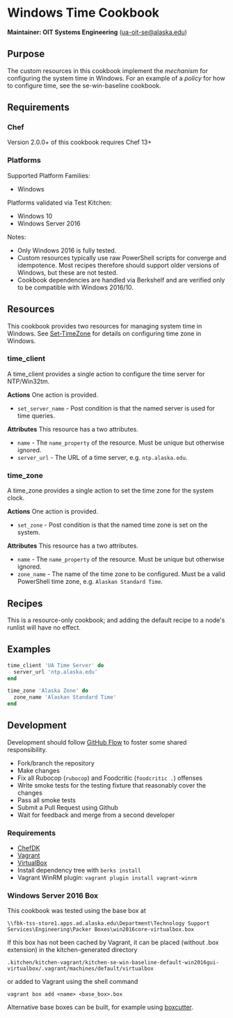 # Windows Time Cookbook

__Maintainer: OIT Systems Engineering__ (<ua-oit-se@alaska.edu>)

## Purpose

The custom resources in this cookbook implement the _mechanism_ for configuring the system time in Windows.  For an example of a _policy_ for how to configure time, see the se-win-baseline cookbook.

## Requirements

### Chef

Version 2.0.0+ of this cookbook requires Chef 13+

### Platforms

Supported Platform Families:

* Windows

Platforms validated via Test Kitchen:

* Windows 10
* Windows Server 2016

Notes:

* Only Windows 2016 is fully tested.
* Custom resources typically use raw PowerShell scripts for converge and idempotence.  Most recipes therefore should support older versions of Windows, but these are not tested.
* Cookbook dependencies are handled via Berkshelf and are verified only to be compatible with Windows 2016/10.

## Resources

This cookbook provides two resources for managing system time in Windows.  See [Set-TimeZone](https://docs.microsoft.com/en-us/powershell/module/Microsoft.PowerShell.Management/Set-TimeZone?view=powershell-5.1) for details on configuring time zone in Windows.

### time_client
A time_client provides a single action to configure the time server for NTP/Win32tm.

__Actions__
One action is provided.

* `set_server_name` - Post condition is that the named server is used for time queries.

__Attributes__
This resource has a two attributes.

* `name` - The `name_property` of the resource.  Must be unique but otherwise ignored.
* `server_url` - The URL of a time server, e.g. `ntp.alaska.edu`.

### time_zone
A time_zone provides a single action to set the time zone for the system clock.

__Actions__
One action is provided.

* `set_zone` - Post condition is that the named time zone is set on the system.

__Attributes__
This resource has a two attributes.

* `name` - The `name_property` of the resource.  Must be unique but otherwise ignored.
* `zone_name` - The name of the time zone to be configured.  Must be a valid PowerShell time zone, e.g. `Alaskan Standard Time`.

## Recipes

This is a resource-only cookbook; and adding the default recipe to a node's runlist will have no effect.

## Examples

```ruby
time_client 'UA Time Server' do
  server_url 'ntp.alaska.edu'
end

time_zone 'Alaska Zone' do
  zone_name 'Alaskan Standard Time'
end
```

## Development

Development should follow [GitHub Flow](https://guides.github.com/introduction/flow/) to foster some shared responsibility.

* Fork/branch the repository
* Make changes
* Fix all Rubocop (`rubocop`) and Foodcritic (`foodcritic .`) offenses
* Write smoke tests for the testing fixture that reasonably cover the changes
* Pass all smoke tests
* Submit a Pull Request using Github
* Wait for feedback and merge from a second developer

### Requirements

+ [ChefDK](https://downloads.chef.io/chef-dk/)
+ [Vagrant](https://www.vagrantup.com/)
+ [VirtualBox](https://www.virtualbox.org/wiki/Downloads)
+ Install dependency tree with `berks install`
+ Vagrant WinRM plugin:  `vagrant plugin install vagrant-winrm`

### Windows Server 2016 Box

This cookbook was tested using the base box at

`\\fbk-tss-store1.apps.ad.alaska.edu\Department\Technology Support Services\Engineering\Packer Boxes\win2016core-virtualbox.box`

If this box has not been cached by Vagrant, it can be placed (without .box extension) in the kitchen-generated directory

`.kitchen/kitchen-vagrant/kitchen-se-win-baseline-default-win2016gui-virtualbox/.vagrant/machines/default/virtualbox`

or added to Vagrant using the shell command

`vagrant box add <name> <base_box>.box`

Alternative base boxes can be built, for example using [boxcutter](https://github.com/boxcutter/windows).
